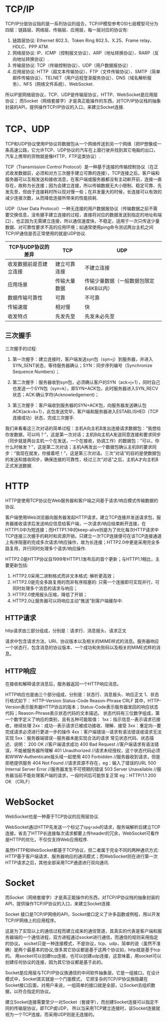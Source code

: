 # TCP/IP

TCP/IP分层协议指的是一系列协议的组合，TCP/IP模型参考OSI七层模型可分为四层：链路层、网络层、传输层、应用层，每一层对应的协议有:

1. 链路层协议: Ethernet 802.3、Token Ring 802.5、X.25、Frame relay、HDLC、PPP ATM.
2. 网络层协议: IP、ICMP（控制报文协议）、ARP（地址转换协议）、RARP（反向地址转换协议）.
3. 传输层协议: TCP（传输控制协议）、UDP（用户数据报协议）.
4. 应用层协议: HTTP（超文本传输协议）、FTP（文件传输协议）、SMTP（简单邮件传输协议）、TELNET（用户远程登录服务协议）、DNS（域名解析服务）、NFS（网络文件系统）、WebSocket.

所以IP是网络层协议，TCP、UDP是传输层协议，HTTP、WebSocket是应用层协议；
而Socket（网络套接字）才是真正能操作的东西，对TCP/IP协议栈的抽象封装的API，提供操作TCP/IP协议的入口，来建立Socket连接.

# TCP、UDP

TCP和UDP协议使用IP协议将数据包从一个网络传送到另一个网络（把IP想像成一条高速公路，它允许TCP、UDP协议的汽车在上面行驶并找到其它电脑的出口，汽车上携带的货物就是像HTTP、FTP这类协议）. 

TCP（Transmission Control Protocol）是一种基于连接的传输控制协议（在正式收发数据前，必须和对方三次握手建立可靠的连接），TCP连接之后，客户端和服务器可以互相发送和接收消息，在客户端或服务器都没有主动断开前，连接一直存在，故称为长连接；因为会建立连接，所以传输数据无大小限制、稳定可靠、先发先至，但由于连接耗时所以现对慢一些；在并发量大的时候，长连接可以有效的减少连接次数，从而降低连接所带来的性能损耗.

UDP（User Data Protocol）一种无连接的用户数据报协议（传输数据之前不需要交换信息，没有握手建立连接的过程，直接将对应的数据发送到指定的地址和端口），也正因为无需建立连接，所以通信速度快，不稳定，适用于一次只传送少量数据、对可靠性要求不高的应用环境；如通常使用ping命令测试两台主机之间TCP/IP通信是否正常使用的就是UDP协议.

|TCP与UDP协议的差异|TCP|UDP|
|---|---|---|
|收发数据前是否建立连接|建立可靠连接|不建立连接|
|应用场景|传输大量数据|传输少量数据（一般数据包限定64KB以内）|
|数据传输可靠性|可靠|不可靠|
|传输速度|相对慢|快|
|收发特点|先发先至|先发未必先至|

## 三次握手

三次握手的过程:

1. 第一次握手：建立连接时，客户端发送syn包（syn=j）到服务器，并进入SYN_SENT状态，等待服务器确认；SYN：同步序列编号（Synchronize Sequence Numbers）；

2. 第二次握手：服务器收到syn包，必须确认客户的SYN（ack=j+1），同时自己也发送一个SYN包（syn=k），即SYN+ACK包，此时服务器进入SYN_RECV状态；ACK:确认字符(Acknowledgement)；

3. 第三次握手：客户端收到服务器的SYN+ACK包，向服务器发送确认包ACK(ack=k+1），此包发送完毕，客户端和服务器进入ESTABLISHED（TCP连接成功）状态，完成三次握手.

我们来看看这三次对话的简单过程：主机A向主机B发出连接请求数据包：“我想给你发数据，可以吗？”，这是第一次对话；主机B向主机A发送同意连接和要求同步（同步就是两台主机一个在发送，一个在接收，协调工作）的数据包：“可以，你什么时候发？”，这是第二次对话；主机A再发出一个数据包确认主机B的要求同步：“我现在就发，你接着吧！”，这是第三次对话。三次“对话”的目的是使数据包的发送和接收同步，确保连接的可靠性，经过三次“对话”之后，主机A才向主机B正式发送数据.

# HTTP

HTTP是使用TCP协议在Web服务器和客户端之间基于请求/响应模式传输数据的协议.

客户端使用Web浏览器向服务器发起HTTP请求，建立TCP连接并发送请求包，服务器接收请求后发送响应信息给客户端，一次请求/响应结束断开连接，在HTTP1.0中为短连接；而HTTP1.1中的keep-alive则是为了优化每次HTTP请求中TCP连接三次握手的耗时和资源开销，只建立一次TCP连接便可在该TCP连接通道上有序阻塞的完成多次请求/响应操作，故为长连接；HTTP2.0中更是采用完全多路复用，并行同时处理多个请求/响应操作.

HTTP2.0是HTTP协议自1999年HTTP1.1发布后的首个更新；与HTTP1.1相比，主要更新包括:

1. HTTP2.0采用二进制格式而非文本格式: 解析更高效；
2. HTTP2.0是完全多路复用的而非有序阻塞的: 只需一个连接即可实现并行，可同时处理多个消息的请求与响应；
3. HTTP2.0使用报头压缩，降低了开销；
4. HTTP2.0让服务器可以将响应主动"推送”到客户端缓存中.


## HTTP请求

http请求由三部分组成，分别是：请求行、消息报头、请求正文

请求中包含请求方法、URI、协议版本以及相关的MIME样式的消息。服务器响应一个状态行，包含消息的协议版本、一个成功和失败码以及相关的MIME式样的消息。

## HTTP响应

   在接收和解释请求消息后，服务器返回一个HTTP响应消息。

HTTP响应也是由三个部分组成，分别是：状态行、消息报头、响应正文
1、状态行格式如下：
HTTP-Version Status-Code Reason-Phrase CRLF
其中，HTTP-Version表示服务器HTTP协议的版本；Status-Code表示服务器发回的响应状态代码；Reason-Phrase表示状态代码的文本描述。
状态代码有三位数字组成，第一个数字定义了响应的类别，且有五种可能取值：
1xx：指示信息--表示请求已接收，继续处理
2xx：成功--表示请求已被成功接收、理解、接受
3xx：重定向--要完成请求必须进行更进一步的操作
4xx：客户端错误--请求有语法错误或请求无法实现
5xx：服务器端错误--服务器未能实现合法的请求
常见状态代码、状态描述、说明：
200 OK      //客户端请求成功
400 Bad Request  //客户端请求有语法错误，不能被服务器所理解
401 Unauthorized //请求未经授权，这个状态代码必须和WWW-Authenticate报头域一起使用 
403 Forbidden  //服务器收到请求，但是拒绝提供服务
404 Not Found  //请求资源不存在，eg：输入了错误的URL
500 Internal Server Error //服务器发生不可预期的错误
503 Server Unavailable  //服务器当前不能处理客户端的请求，一段时间后可能恢复正常
eg：HTTP/1.1 200 OK （CRLF）


# WebSocket

WebSocket也是一种基于TCP协议的应用层协议. 

WebSocket通过HTTP先发送一个标记了``Upgrade``的请求，服务端解析后建立TCP连接，省去了HTTP长连接每次请求都要上传header的冗余，WebSocket可看作是HTTP的优化，不仅仅支持Web应用程序.          

虽然HTTP和WebSocket都基于TCP协议，但二者属于完全不同的两种通讯方式: HTTP基于客户端请求、服务器响应的通讯模式；而WebSocket则在进行第一次HTTP请求之后，其他全部采用TCP通道进行双向通讯.

# Socket

而Socket（网络套接字）才是真正能操作的东西，对TCP/IP协议栈的抽象封装的API，提供操作TCP/IP协议的入口，来建立Socket连接.

Socket 接口是TCP/IP网络的API，Socket接口定义了许多函数或例程，用以开发TCP/IP网络上的应用程序。

这是为了实现以上的通信过程而建立成来的通信管道，其真实的代表是客户端和服务器端的一个通信进程，双方进程通过socket进行通信，而通信的规则采用指定的协议。
socket只是一种连接模式，不是协议，tcp、udp，简单的说（虽然不准确）是两个最基本的协议,很多其它协议都是基于这两个协议如，http就是基于tcp的。
用socket可以创建tcp连接，也可以创建udp连接，这意味着，用socket可以创建任何协议的连接，因为其它协议都是基于此的。

Socket是应用层与TCP/IP协议族通信的中间软件抽象层，它是一组接口。在设计模式中，Socket其实就是一个门面模式，
它把复杂的TCP/IP协议族隐藏在Socket接口后面，对用户来说，一组简单的接口就是全部，让Socket去组织数据，以符合指定的协议。

建立Socket连接需要至少一对Socket（套接字），而创建Socket连接可以指定不同的传输层协议，即TCP或UDP，
所以当采用TCP建立连接时，该Socket连接就视为一个TCP连接。而采用UDP则是无连接的。






